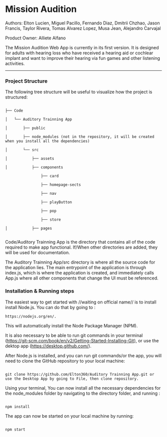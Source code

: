 # Mission Audition

Authors: Elton Lucien, Miguel Pacillo, Fernando Diaz, Dmitrii Chzhao, Jason Francis, Taylor Rivera, Tomas Alvarez Lopez, Musa Jean, Alejandro Carvajal

Product Owner: Alliete Alfano

The Mission Audition Web App is currently in its first version. It is designed for adults with
hearing loss who have received a hearing aid or cochlear implant and want to improve their hearing
via fun games and other listening activities.

---

### Project Structure

The following tree structure will be useful to visualize how the project is structured:

```

├── Code

│   └── Auditory Trainning App

│       ├── public

│       ├── node_modules (not in the repository, it will be created when you install all the dependencies)

│       └── src

│           ├── assets

│           ├── components

                ├── card

                ├── homepage-sects

                ├── nav

                ├── playButton

                ├── pop

                ├── store

│           ├── pages


```

Code/Auditory Trainning App is the directory that contains all of the code required to make app functional. If/When other directories are added, they will be used for documentation.

The Auditory Trainning App/src directory is where all the source code for the application lies. The main entrypoint of the application is through index.js, which is where the application is created, and immediately calls App.js where all other components that change the UI must be referenced.

### Installation & Running steps

The easiest way to get started with //waiting on official name// is to install install Node.js. You can do that by going to :

```
https://nodejs.org/en/.
```

This will automatically install the Node Package Manager (NPM).

It is also necessary to be able to run git commands in your terminal (https://git-scm.com/book/en/v2/Getting-Started-Installing-Git), or use the dektop app (https://desktop.github.com/).

After Node.js is installed, and you can run git commands/or the app, you will need to clone the GitHub repository to your local machine:

```

git clone https://github.com/Elton360/Auditory Trainning App.git or use the Desktop App by going to File, then clone repository.

```

Using your terminal, You can now install all the necessary dependencies for the node_modules folder by navigating to the directory folder, and running :

```

npm install

```

The app can now be started on your local machine by running:

```

npm start

```
